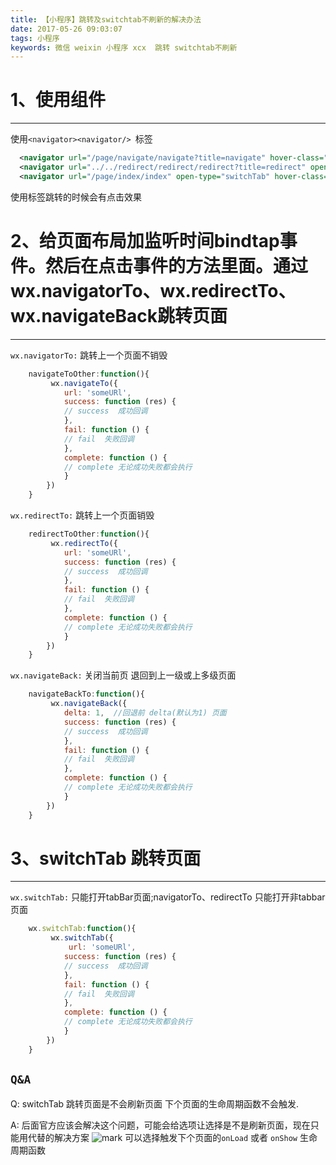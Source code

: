 ```yaml
---
title: 【小程序】跳转及switchtab不刷新的解决办法
date: 2017-05-26 09:03:07
tags: 小程序
keywords: 微信 weixin 小程序 xcx  跳转 switchtab不刷新
---
```

 # 1、使用组件
-------------
使用`<navigator><navigator/> `标签
```XML
  <navigator url="/page/navigate/navigate?title=navigate" hover-class="navigator-hover"> 跳转到新页面 </navigator> 
  <navigator url="../../redirect/redirect/redirect?title=redirect" open-type="redirect" hover-class="other-navigator-hover"> 在当前页打开</navigator>
  <navigator url="/page/index/index" open-type="switchTab" hover-class="other-navigator-hover"> 切换 Tab </navigator>
```
使用标签跳转的时候会有点击效果
<!--more-->

 # 2、给页面布局加监听时间bindtap事件。然后在点击事件的方法里面。通过wx.navigatorTo、wx.redirectTo、wx.navigateBack跳转页面
-------------
`wx.navigatorTo:` 跳转上一个页面不销毁 
```javascript
    navigateToOther:function(){
         wx.navigateTo({  
            url: 'someURl',  
            success: function (res) {  
            // success  成功回调
            },  
            fail: function () {  
            // fail  失败回调
            },  
            complete: function () {  
            // complete 无论成功失败都会执行
            }  
        }) 
    }
```
`wx.redirectTo:` 跳转上一个页面销毁 
```javascript
    redirectToOther:function(){
         wx.redirectTo({  
            url: 'someURl',  
            success: function (res) {  
            // success  成功回调
            },  
            fail: function () {  
            // fail  失败回调
            },  
            complete: function () {  
            // complete 无论成功失败都会执行
            }  
        }) 
    }
```

`wx.navigateBack:` 关闭当前页 退回到上一级或上多级页面
```javascript
    navigateBackTo:function(){
         wx.navigateBack({  
            delta: 1,  //回退前 delta(默认为1) 页面
            success: function (res) {  
            // success  成功回调
            },  
            fail: function () {  
            // fail  失败回调
            },  
            complete: function () {  
            // complete 无论成功失败都会执行
            }  
        }) 
    }
```
 # 3、switchTab 跳转页面
-------------
`wx.switchTab:` 只能打开tabBar页面;navigatorTo、redirectTo 只能打开非tabbar页面
```javascript
    wx.switchTab:function(){
         wx.switchTab({  
             url: 'someURl',
            success: function (res) {  
            // success  成功回调
            },  
            fail: function () {  
            // fail  失败回调
            },  
            complete: function () {  
            // complete 无论成功失败都会执行
            }  
        }) 
    }
```

`Q&A`
-------------
Q: switchTab 跳转页面是不会刷新页面 下个页面的生命周期函数不会触发.

A: 后面官方应该会解决这个问题，可能会给选项让选择是不是刷新页面，现在只能用代替的解决方案
![mark](http://oopl89lfl.bkt.clouddn.com/myerlee/20170526/184813028.png?imageslim)
可以选择触发下个页面的`onLoad` 或者 `onShow` 生命周期函数